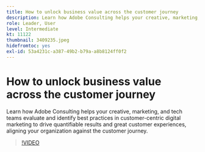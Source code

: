 ```yaml
---
title: How to unlock business value across the customer journey
description: Learn how Adobe Consulting helps your creative, marketing, and tech teams evaluate and identify best practices in customer-centric digital marketing to drive quantifiable results and great customer experiences, aligning your organization against the customer journey.
role: Leader, User
level: Intermediate
kt: 11122
thumbnail: 3409235.jpeg
hidefromtoc: yes
exl-id: 53a4231c-a387-49b2-b79a-a8b8124ff0f2
---
```

# How to unlock business value across the customer journey

Learn how Adobe Consulting helps your creative, marketing, and tech teams evaluate and identify best practices in customer-centric digital marketing to drive quantifiable results and great customer experiences, aligning your organization against the customer journey.

>[!VIDEO](https://video.tv.adobe.com/v/3409235/?quality=12&learn=on)
